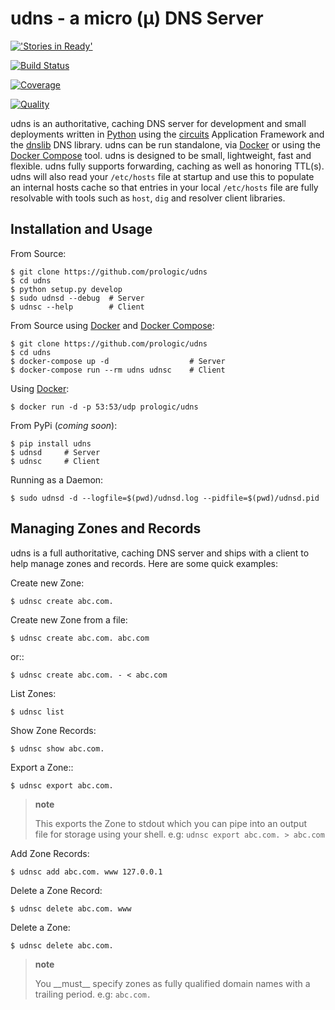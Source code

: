 udns - a micro (µ) DNS Server
=============================

[!['Stories in Ready'](https://badge.waffle.io/prologic/udns.png?label=ready&title=Ready)](https://waffle.io/prologic/udns)

[![Build Status](https://travis-ci.org/prologic/udns.svg)](https://travis-ci.org/prologic/udns)

[![Coverage](https://coveralls.io/repos/prologic/udns/badge.svg)](https://coveralls.io/r/prologic/udns)

[![Quality](https://landscape.io/github/prologic/udns/master/landscape.png)](https://landscape.io/github/prologic/udns/master)

udns is an authoritative, caching DNS server for development and small deployments written in [Python](http://python.org/) using the [circuits](http://circuitsframework.org/) Application Framework and the [dnslib](https://pypi.python.org/pypi/dnslib) DNS library. udns can be run standalone, via [Docker](http://docker.com/) or using the [Docker Compose](https://docs.docker.com/compose/) tool. udns is designed to be small, lightweight, fast and flexible. udns fully supports forwarding, caching as well as honoring TTL(s). udns will also read your `/etc/hosts` file at startup and use this to populate an internal hosts cache so that entries in your local `/etc/hosts` file are fully resolvable with tools such as `host`, `dig` and resolver client libraries.

Installation and Usage
----------------------

From Source:

    $ git clone https://github.com/prologic/udns
    $ cd udns
    $ python setup.py develop
    $ sudo udnsd --debug  # Server
    $ udnsc --help        # Client

From Source using [Docker](http://docker.com/) and [Docker Compose](https://docs.docker.com/compose/):

    $ git clone https://github.com/prologic/udns
    $ cd udns
    $ docker-compose up -d                  # Server
    $ docker-compose run --rm udns udnsc    # Client

Using [Docker](http://docker.com/):

    $ docker run -d -p 53:53/udp prologic/udns

From PyPi (*coming soon*):

    $ pip install udns
    $ udnsd     # Server
    $ udnsc     # Client

Running as a Daemon:

    $ sudo udnsd -d --logfile=$(pwd)/udnsd.log --pidfile=$(pwd)/udnsd.pid

Managing Zones and Records
--------------------------

udns is a full authoritative, caching DNS server and ships with a client to help manage zones and records. Here are some quick examples:

Create new Zone:

    $ udnsc create abc.com.

Create new Zone from a file:

    $ udnsc create abc.com. abc.com

or::

    $ udnsc create abc.com. - < abc.com

List Zones:

    $ udnsc list

Show Zone Records:

    $ udnsc show abc.com.

Export a Zone::

    $ udnsc export abc.com.

> **note**
>
> This exports the Zone to stdout which you can pipe into an output  
> file for storage using your shell. e.g: `udnsc export abc.com. > abc.com`
>
Add Zone Records:

    $ udnsc add abc.com. www 127.0.0.1

Delete a Zone Record:

    $ udnsc delete abc.com. www

Delete a Zone:

    $ udnsc delete abc.com.

> **note**
>
> You \_\_must\_\_ specify zones as fully qualified domain names with a  
> trailing period. e.g: `abc.com.`
>

